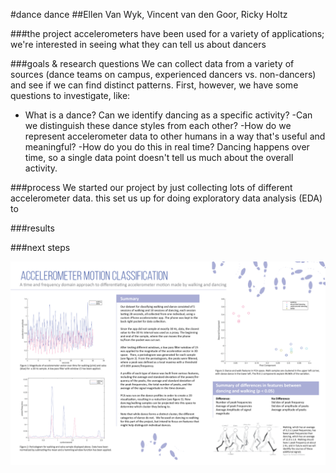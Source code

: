 #dance dance
##Ellen Van Wyk, Vincent van den Goor, Ricky Holtz
        
###the project
accelerometers have been used for a variety of applications; we're interested in seeing what they can tell us about dancers
        
###goals & research questions
We can collect data from a variety of sources (dance teams on campus, experienced dancers vs. non-dancers) and see if we can find distinct patterns. First, however, we have some questions to investigate, like:
- What is a dance? Can we identify dancing as a specific activity?
-Can we distinguish these dance styles from each other?
-How do we represent accelerometer data to other humans in a way that's useful and meaningful?
-How do you do this in real time? Dancing happens over time, so a single data point doesn't tell us much about the overall activity.
        
###process
We started our project by just collecting lots of different accelerometer data. this set us up for doing exploratory data analysis (EDA) to

###results
        
###next steps

![poster](https://github.com/ellenvanwyk/sensors-Dance/blob/webpage/webpage/assets/img/p1Poster.png?raw=true)
